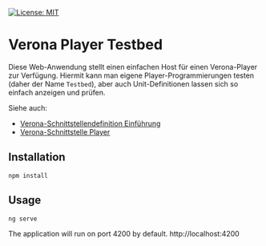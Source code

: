 [![License: MIT](https://img.shields.io/badge/License-MIT-yellow.svg?style=flat-square)](https://opensource.org/licenses/MIT)

# Verona Player Testbed

Diese Web-Anwendung stellt einen einfachen Host für einen Verona-Player zur
Verfügung. Hiermit kann man eigene Player-Programmierungen testen (daher der Name `Testbed`),
aber auch Unit-Definitionen lassen sich so einfach anzeigen und prüfen.

Siehe auch:

* [Verona-Schnittstellendefinition Einführung](https://github.com/verona-interfaces/introduction/wiki)
* [Verona-Schnittstelle Player](https://verona-interfaces.github.io/player/)

## Installation

```
npm install
```

## Usage

```
ng serve
```

The application will run on port 4200 by default.
http://localhost:4200
